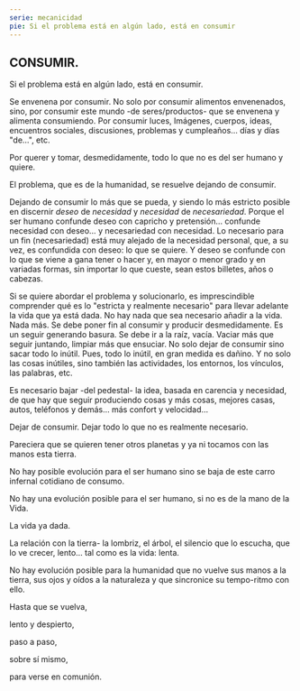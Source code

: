 ```yaml
---
serie: mecanicidad
pie: Si el problema está en algún lado, está en consumir
---
```


## CONSUMIR.

Si el problema está en algún lado, está en consumir.

Se envenena por consumir.
No solo por consumir alimentos envenenados, sino, por consumir este mundo -de seres/productos- que se envenena y alimenta consumiendo. Por consumir luces, Imágenes, cuerpos, ideas, encuentros sociales, discusiones, problemas y cumpleaños… días y días "de…", etc.

Por querer y tomar, desmedidamente, todo lo que no es del ser humano y quiere.

El problema, que es de la humanidad, se resuelve dejando de consumir.

Dejando de consumir lo más que se pueda, y siendo lo más estricto posible en discernir _deseo_ de _necesidad_ y _necesidad_ de _necesariedad_.
Porque el ser humano confunde deseo con capricho y pretensión…
confunde necesidad con deseo…
y necesariedad con necesidad.
Lo necesario para un fin (necesariedad) está muy alejado de la necesidad personal, que, a su vez, es confundida con deseo: lo que se quiere. Y deseo se confunde con lo que se viene a gana tener o hacer y, en mayor o menor grado y en variadas formas, sin importar lo que cueste, sean estos billetes, años o cabezas.

Si se quiere abordar el problema y solucionarlo, es imprescindible comprender qué es lo "estricta y realmente necesario" para llevar adelante la vida que ya está dada.
No hay nada que sea necesario añadir a la vida. Nada más. Se debe poner fin al consumir y producir desmedidamente. Es un seguir generando basura.
Se debe ir a la raíz, vacía.
Vaciar más que seguir juntando, limpiar más que ensuciar.
No solo dejar de consumir sino sacar todo lo inútil. Pues, todo lo inútil, en gran medida es dañino. Y no solo las cosas inútiles, sino también las actividades, los entornos, los vínculos, las palabras, etc.

Es necesario bajar -del pedestal- la idea, basada en carencia y necesidad, de que hay que seguir produciendo cosas y más cosas, mejores casas, autos, teléfonos y demás… más confort y velocidad…

Dejar de consumir. Dejar todo lo que no es realmente necesario.

Pareciera que se quieren tener otros planetas y ya ni tocamos con las manos esta tierra.

No hay posible evolución para el ser humano sino se baja de este carro infernal cotidiano de consumo.

No hay una evolución posible para el ser humano, si no es de la mano de la Vida.

La vida ya dada.

La relación con la tierra- la lombriz, el árbol, el silencio que lo escucha, que lo ve crecer, lento… tal como es la vida: lenta.

No hay evolución posible para la humanidad que no vuelve sus manos a la tierra, sus ojos y oídos a la naturaleza y que sincronice su tempo-ritmo con ello.

Hasta que se vuelva,

lento y despierto,

paso a paso,

sobre sí mismo,

para verse en comunión.
